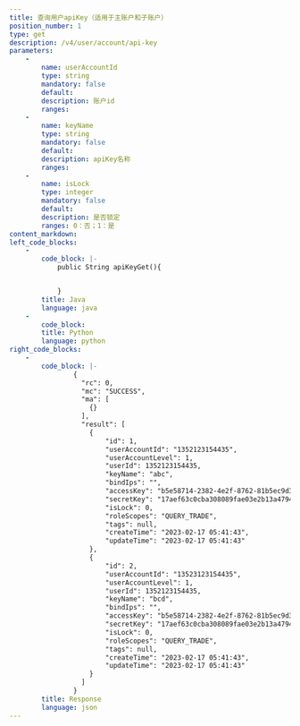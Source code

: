 ```yaml
---
title: 查询用户apiKey（适用于主账户和子账户）
position_number: 1
type: get
description: /v4/user/account/api-key
parameters:
    -
        name: userAccountId
        type: string
        mandatory: false
        default:
        description: 账户id
        ranges:
    -
        name: keyName
        type: string
        mandatory: false
        default:
        description: apiKey名称
        ranges:
    -
        name: isLock
        type: integer
        mandatory: false
        default:
        description: 是否锁定
        ranges: 0：否；1：是
content_markdown:
left_code_blocks:
    -
        code_block: |-
            public String apiKeyGet(){


            }
        title: Java
        language: java
    -
        code_block:
        title: Python
        language: python
right_code_blocks:
    -
        code_block: |-
                {
                  "rc": 0,
                  "mc": "SUCCESS",
                  "ma": [
                    {}
                  ],
                  "result": [
                    {
                        "id": 1,                     
                        "userAccountId": "1352123154435",                         //账户id
                        "userAccountLevel": 1,                                    //账户等级：1-主账户；2-子账户
                        "userId": 1352123154435,                                  //用户id
                        "keyName": "abc",                                         //apiKey名称
                        "bindIps": "",                                            //绑定ip列表
                        "accessKey": "b5e58714-2382-4e2f-8762-81b5ec9d363a",      //加密key
                        "secretKey": "17aef63c0cba308089fae03e2b13a4794bd2d411",  //加密串
                        "isLock": 0,                                              //是否锁定：0-否；1：是
                        "roleScopes": "QUERY_TRADE",                              //权限code: QUERY_TRADE: 开启交易权限; QUERY_NO_TRADE: 不开启交易权限
                        "tags": null,                                             //标签
                        "createTime": "2023-02-17 05:41:43",                      //apiKey创建时间
                        "updateTime": "2023-02-17 05:41:43"                       //apiKey更新时间
                    }, 
                    {
                        "id": 2,                     
                        "userAccountId": "13523123154435",                        //账户id
                        "userAccountLevel": 1,                                    //账户等级：1-主账户；2-子账户
                        "userId": 1352123154435,                                  //用户id
                        "keyName": "bcd",                                         //apiKey名称
                        "bindIps": "",                                            //绑定ip列表
                        "accessKey": "b5e58714-2382-4e2f-8762-81b5ec9d363a",      //加密key
                        "secretKey": "17aef63c0cba308089fae03e2b13a4794bd2d411",  //加密串
                        "isLock": 0,                                              //是否锁定：0-否；1：是
                        "roleScopes": "QUERY_TRADE",                              //权限code: QUERY_TRADE: 开启交易权限; QUERY_NO_TRADE: 不开启交易权限
                        "tags": null,                                             //标签
                        "createTime": "2023-02-17 05:41:43",                      //apiKey创建时间
                        "updateTime": "2023-02-17 05:41:43"                       //apiKey更新时间
                    }
                  ]
                }
        title: Response
        language: json
---
```

